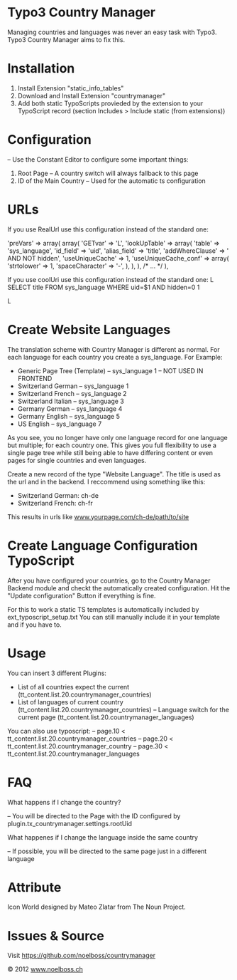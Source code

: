 Typo3 Country Manager
=====================
Managing countries and languages was never an easy task with Typo3. Typo3 Country Manager aims to fix this.



Installation
===
1. Install Extension "static_info_tables"
2. Download and Install Extension "countrymanager"
3. Add both static TypoScripts provieded by the extension to your TypoScript record (section Includes > Include static (from extensions))



Configuration
=== 
– Use the Constant Editor to configure some important things:
1. Root Page – A country switch will always fallback to this page
2. ID of the Main Country – Used for the automatic ts configuration



URLs
===
If you use RealUrl use this configuration instead of the standard one:

'preVars' => array( 
	array(
		'GETvar' => 'L',
		'lookUpTable' => array(
			'table' => 'sys_language',
			'id_field' => 'uid',
			'alias_field' => 'title',
			'addWhereClause' => ' AND NOT hidden',
			'useUniqueCache' => 1,
			'useUniqueCache_conf' => array(
				'strtolower' => 1,
				'spaceCharacter' => '-',
			),
		),
	),
	/* ... */
),

If you use coolUri use this configuration instead of the standard one:
<uriparts>
	<part>
		<parameter>L</parameter>
		<lookindb>
			<to>SELECT title FROM sys_language WHERE uid=$1 AND hidden=0</to>
			<t3conv>1</t3conv>
		</lookindb>
	</part>
	<!-- ... -->
</uriparts>
<!-- ... -->
<paramorder>
	<param>L</param>
</paramorder>



Create Website Languages
===
The translation scheme with Country Manager is different as normal.
For each language for each country you create a sys_language. For Example:

* Generic Page Tree (Template) – sys_language 1 – NOT USED IN FRONTEND
* Switzerland German – sys_language 1
* Switzerland French – sys_language 2
* Switzerland Italian – sys_language 3
* Germany German – sys_language 4
* Germany English – sys_language 5
* US English – sys_language 7

As you see, you no longer have only one language record for one language but multiple; for each country one.
This gives you full flexibility to use a single page tree while still being able to have differing content
or even pages for single countries and even languages.

Create a new record of the type "Website Language".
The title is used as the url and in the backend. I reccommend using something like this:
* Switzerland German: ch-de
* Switzerland French: ch-fr

This results in urls like www.yourpage.com/ch-de/path/to/site



Create Language Configuration TypoScript
===
After you have configured your countries, go to the Country Manager Backend module
and checkt the automatically created configuration. Hit the "Update configuration" Button if
everything is fine.

For this to work a static TS templates is automatically included by ext_typoscript_setup.txt
You can still manually include it in your template and if you have to.


Usage
===
You can insert 3 different Plugins:
- List of all countries expect the current (tt_content.list.20.countrymanager_countries)
- List of languages of current country (tt_content.list.20.countrymanager_countries)
– Language switch for the current page (tt_content.list.20.countrymanager_languages)

You can also use typoscript:
– page.10 < tt_content.list.20.countrymanager_countries
– page.20 < tt_content.list.20.countrymanager_country
– page.30 < tt_content.list.20.countrymanager_languages



FAQ
===
What happens if I change the country?

– You will be directed to the Page with the ID configured by plugin.tx_countrymanager.settings.rootUid

What happenes if I change the language inside the same country

– If possible, you will be directed to the same page just in a different language


Attribute
==
Icon World designed by Mateo Zlatar from The Noun Project.

Issues & Source
===
Visit https://github.com/noelboss/countrymanager


© 2012 www.noelboss.ch